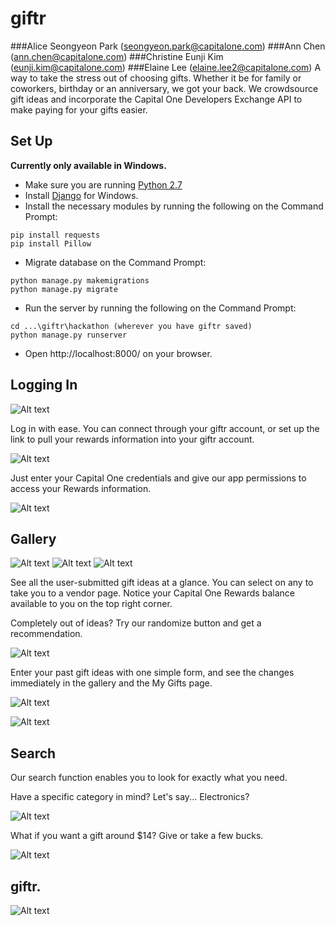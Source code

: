 giftr
===================
###Alice Seongyeon Park (seongyeon.park@capitalone.com)
###Ann Chen (ann.chen@capitalone.com)
###Christine Eunji Kim (eunji.kim@capitalone.com)
###Elaine Lee (elaine.lee2@capitalone.com)
A way to take the stress out of choosing gifts. Whether it be for family or coworkers, birthday or an anniversary, we got your back. We crowdsource gift ideas and incorporate the Capital One Developers Exchange API to make paying for your gifts easier.

Set Up
-------------
**Currently only available in Windows.**

- Make sure you are running [Python 2.7](https://www.python.org/downloads/)
- Install [Django](https://docs.djangoproject.com/en/1.9/howto/windows/) for Windows.
- Install the necessary modules by running the following on the Command Prompt:
```
pip install requests
pip install Pillow 
```
- Migrate database on the Command Prompt:
```
python manage.py makemigrations
python manage.py migrate
```
- Run the server by running the following on the Command Prompt:
```
cd ...\giftr\hackathon (wherever you have giftr saved)
python manage.py runserver
```
- Open http://localhost:8000/ on your browser.

Logging In
-------------
![Alt text](/hackathon/img/login.png)

Log in with ease. You can connect through your giftr account, or set up the link to pull your rewards information into your giftr account.

![Alt text](/hackathon/img/devex_login.png)

Just enter your Capital One credentials and give our app permissions to access your Rewards information.

![Alt text](/hackathon/img/devex_auth.png)

Gallery
-------------
![Alt text](/hackathon/img/gallery.png)
![Alt text](/hackathon/img/gal.png)
![Alt text](/hackathon/img/cards.png)

See all the user-submitted gift ideas at a glance. You can select on any to take you to a vendor page. Notice your Capital One Rewards balance available to you on the top right corner.

Completely out of ideas? Try our randomize button and get a recommendation.

![Alt text](/hackathon/img/randomize.png)

Enter your past gift ideas with one simple form, and see the changes immediately in the gallery and the My Gifts page.

![Alt text](/hackathon/img/new_gift.png)

![Alt text](/hackathon/img/my_gifts.png)

Search
-------------
Our search function enables you to look for exactly what you need.

Have a specific category in mind? Let's say... Electronics?

![Alt text](/hackathon/img/search_elec.png)

What if you want a gift around $14? Give or take a few bucks. 

![Alt text](/hackathon/img/search_price.png)

giftr.
-------------
![Alt text](/hackathon/img/capital-one-logo.png)
